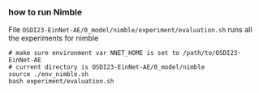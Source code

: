 ### how to run Nimble

File `OSDI23-EinNet-AE/0_model/nimble/experiment/evaluation.sh` runs all the experiments for nimble

```
# make sure environment var NNET_HOME is set to /path/to/OSDI23-EinNet-AE
# current directory is OSDI23-EinNet-AE/0_model/nimble
source ./env_nimble.sh
bash experiment/evaluation.sh
```